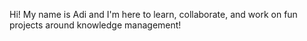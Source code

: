 Hi! My name is Adi and I'm here to learn, collaborate, and work on fun projects around knowledge management! 
